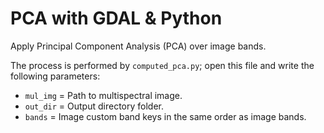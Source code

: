 # PCA with GDAL & Python

Apply Principal Component Analysis (PCA) over image bands.

The process is performed by `computed_pca.py`; open this file and write the
following parameters:

- `mul_img` = Path to multispectral image.
- `out_dir` = Output directory folder.
- `bands`   = Image custom band keys in the same order as image bands.

## 